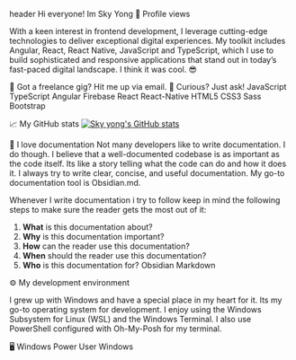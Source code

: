 header
Hi everyone! Im Sky Yong 👋
Profile views

With a keen interest in frontend development, I leverage cutting-edge technologies to deliver exceptional digital experiences. My toolkit includes Angular, React, React Native, JavaScript and TypeScript, which I use to build sophisticated and responsive applications that stand out in today’s fast-paced digital landscape. I think it was cool. 😎

💼 Got a freelance gig? Hit me up via email.
💬 Curious? Just ask!
JavaScript TypeScript Angular Firebase React React-Native HTML5 CSS3 Sass Bootstrap

📈 My GitHub stats
[![Sky yong's GitHub stats](https://github-readme-stats.vercel.app/api?username=your-jinghaoyong)](https://github.com/anuraghazra/github-readme-stats)

📃 I love documentation
Not many developers like to write documentation. I do though. I believe that a well-documented codebase is as important as the code itself. Its like a story telling what the code can do and how it does it. I always try to write clear, concise, and useful documentation. My go-to documentation tool is Obsidian.md.

Whenever I write documentation i try to follow keep in mind the following steps to make sure the reader gets the most out of it:

1. **What** is this documentation about?
2. **Why** is this documentation important?
3. **How** can the reader use this documentation?
4. **When** should the reader use this documentation?
5. **Who** is this documentation for?
Obsidian Markdown

⚙️ My development environment

I grew up with Windows and have a special place in my heart for it. Its my go-to operating system for development. I enjoy using the Windows Subsystem for Linux (WSL) and the Windows Terminal. I also use PowerShell configured with Oh-My-Posh for my terminal.

🖥️ Windows Power User
Windows 

